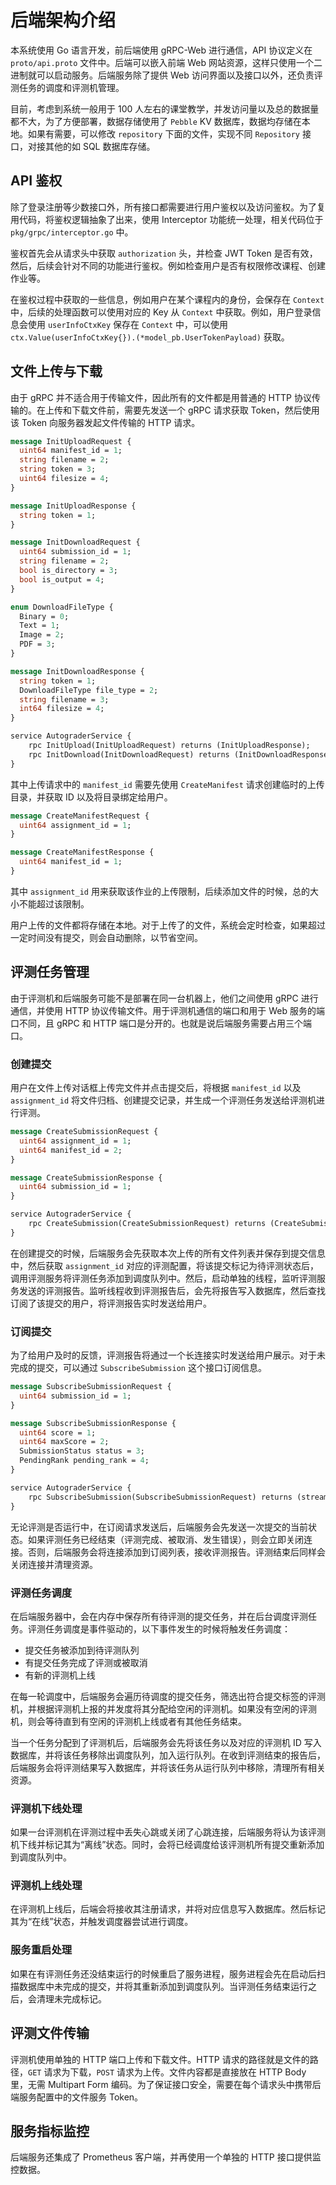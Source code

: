 # 后端架构介绍

本系统使用 Go 语言开发，前后端使用 gRPC-Web 进行通信，API 协议定义在 `proto/api.proto` 文件中。后端可以嵌入前端 Web 网站资源，这样只使用一个二进制就可以启动服务。后端服务除了提供 Web 访问界面以及接口以外，还负责评测任务的调度和评测机管理。

目前，考虑到系统一般用于 100 人左右的课堂教学，并发访问量以及总的数据量都不大，为了方便部署，数据存储使用了 `Pebble` KV 数据库，数据均存储在本地。如果有需要，可以修改 `repository` 下面的文件，实现不同 `Repository` 接口，对接其他的如 SQL 数据库存储。

## API 鉴权

除了登录注册等少数接口外，所有接口都需要进行用户鉴权以及访问鉴权。为了复用代码，将鉴权逻辑抽象了出来，使用 Interceptor 功能统一处理，相关代码位于 `pkg/grpc/interceptor.go` 中。

鉴权首先会从请求头中获取 `authorization` 头，并检查 JWT Token 是否有效，然后，后续会针对不同的功能进行鉴权。例如检查用户是否有权限修改课程、创建作业等。

在鉴权过程中获取的一些信息，例如用户在某个课程内的身份，会保存在 `Context` 中，后续的处理函数可以使用对应的 Key 从 `Context` 中获取。例如，用户登录信息会使用 `userInfoCtxKey` 保存在 `Context` 中，可以使用 `ctx.Value(userInfoCtxKey{}).(*model_pb.UserTokenPayload)` 获取。

## 文件上传与下载

由于 gRPC 并不适合用于传输文件，因此所有的文件都是用普通的 HTTP 协议传输的。在上传和下载文件前，需要先发送一个 gRPC 请求获取 Token，然后使用该 Token 向服务器发起文件传输的 HTTP 请求。

```protobuf
message InitUploadRequest {
  uint64 manifest_id = 1;
  string filename = 2;
  string token = 3;
  uint64 filesize = 4;
}

message InitUploadResponse {
  string token = 1;
}

message InitDownloadRequest {
  uint64 submission_id = 1;
  string filename = 2;
  bool is_directory = 3;
  bool is_output = 4;
}

enum DownloadFileType {
  Binary = 0;
  Text = 1;
  Image = 2;
  PDF = 3;
}

message InitDownloadResponse {
  string token = 1;
  DownloadFileType file_type = 2;
  string filename = 3;
  int64 filesize = 4;
}

service AutograderService {
    rpc InitUpload(InitUploadRequest) returns (InitUploadResponse);
    rpc InitDownload(InitDownloadRequest) returns (InitDownloadResponse);
}
```

其中上传请求中的 `manifest_id` 需要先使用 `CreateManifest` 请求创建临时的上传目录，并获取 ID 以及将目录绑定给用户。

```protobuf
message CreateManifestRequest {
  uint64 assignment_id = 1;
}

message CreateManifestResponse {
  uint64 manifest_id = 1;
}
```

其中 `assignment_id` 用来获取该作业的上传限制，后续添加文件的时候，总的大小不能超过该限制。

用户上传的文件都将存储在本地。对于上传了的文件，系统会定时检查，如果超过一定时间没有提交，则会自动删除，以节省空间。

## 评测任务管理

由于评测机和后端服务可能不是部署在同一台机器上，他们之间使用 gRPC 进行通信，并使用 HTTP 协议传输文件。用于评测机通信的端口和用于 Web 服务的端口不同，且 gRPC 和 HTTP 端口是分开的。也就是说后端服务需要占用三个端口。

### 创建提交

用户在文件上传对话框上传完文件并点击提交后，将根据 `manifest_id` 以及 `assignment_id` 将文件归档、创建提交记录，并生成一个评测任务发送给评测机进行评测。

```protobuf
message CreateSubmissionRequest {
  uint64 assignment_id = 1;
  uint64 manifest_id = 2;
}

message CreateSubmissionResponse {
  uint64 submission_id = 1;
}

service AutograderService {
    rpc CreateSubmission(CreateSubmissionRequest) returns (CreateSubmissionResponse);
}
```

在创建提交的时候，后端服务会先获取本次上传的所有文件列表并保存到提交信息中，然后获取 `assignment_id` 对应的评测配置，将该提交标记为待评测状态后，调用评测服务将评测任务添加到调度队列中。然后，启动单独的线程，监听评测服务发送的评测报告。监听线程收到评测报告后，会先将报告写入数据库，然后查找订阅了该提交的用户，将评测报告实时发送给用户。

### 订阅提交

为了给用户及时的反馈，评测报告将通过一个长连接实时发送给用户展示。对于未完成的提交，可以通过 `SubscribeSubmission` 这个接口订阅信息。

```protobuf
message SubscribeSubmissionRequest {
  uint64 submission_id = 1;
}

message SubscribeSubmissionResponse {
  uint64 score = 1;
  uint64 maxScore = 2;
  SubmissionStatus status = 3;
  PendingRank pending_rank = 4;
}

service AutograderService {
    rpc SubscribeSubmission(SubscribeSubmissionRequest) returns (streams SubscribeSubmissionResponse);
}
```

无论评测是否运行中，在订阅请求发送后，后端服务会先发送一次提交的当前状态。如果评测任务已经结束（评测完成、被取消、发生错误），则会立即关闭连接。否则，后端服务会将连接添加到订阅列表，接收评测报告。评测结束后同样会关闭连接并清理资源。

### 评测任务调度

在后端服务器中，会在内存中保存所有待评测的提交任务，并在后台调度评测任务。评测任务调度是事件驱动的，以下事件发生的时候将触发任务调度：

- 提交任务被添加到待评测队列
- 有提交任务完成了评测或被取消
- 有新的评测机上线

在每一轮调度中，后端服务会遍历待调度的提交任务，筛选出符合提交标签的评测机，并根据评测机上报的并发度将其分配给空闲的评测机。如果没有空闲的评测机，则会等待直到有空闲的评测机上线或者有其他任务结束。

当一个任务分配到了评测机后，后端服务会先将该任务以及对应的评测机 ID 写入数据库，并将该任务移除出调度队列，加入运行队列。在收到评测结束的报告后，后端服务会将评测结果写入数据库，并将该任务从运行队列中移除，清理所有相关资源。

### 评测机下线处理

如果一台评测机在评测过程中丢失心跳或关闭了心跳连接，后端服务将认为该评测机下线并标记其为“离线”状态。同时，会将已经调度给该评测机所有提交重新添加到调度队列中。

### 评测机上线处理

在评测机上线后，后端会将接收其注册请求，并将对应信息写入数据库。然后标记其为“在线”状态，并触发调度器尝试进行调度。

### 服务重启处理

如果在有评测任务还没结束运行的时候重启了服务进程，服务进程会先在启动后扫描数据库中未完成的提交，并将其重新添加到调度队列。当评测任务结束运行之后，会清理未完成标记。

## 评测文件传输

评测机使用单独的 HTTP 端口上传和下载文件。HTTP 请求的路径就是文件的路径，`GET` 请求为下载，`POST` 请求为上传。文件内容都是直接放在 HTTP Body 里，无需 Multipart Form 编码。为了保证接口安全，需要在每个请求头中携带后端服务配置中的文件服务 Token。

## 服务指标监控

后端服务还集成了 Prometheus 客户端，并再使用一个单独的 HTTP 接口提供监控数据。